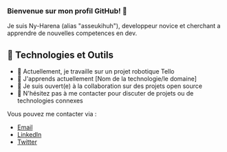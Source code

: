 ### Bienvenue sur mon profil GitHub! 👋

Je suis Ny-Harena (alias "asseukihuh"), developpeur novice et cherchant a apprendre de nouvelles competences en dev.

## 🚀 Technologies et Outils

- 🔭 Actuellement, je travaille sur un projet robotique Tello 
- 🌱 J'apprends actuellement [Nom de la technologie/le domaine]
- 👯 Je suis ouvert(e) à la collaboration sur des projets open source
- 💬 N'hésitez pas à me contacter pour discuter de projets ou de technologies connexes

Vous pouvez me contacter via :

- [Email](mailto:ny.rktv@gmail.com)
- [LinkedIn](https://www.linkedin.com/in/tonprofil/)
- [Twitter](https://twitter.com/tontwitter)

<!--
**asseukihuh/asseukihuh** is a ✨ _special_ ✨ repository because its `README.md` (this file) appears on your GitHub profile.

Here are some ideas to get you started:

- 🔭 I’m currently working on ...
- 🌱 I’m currently learning ...
- 👯 I’m looking to collaborate on ...
- 🤔 I’m looking for help with ...
- 💬 Ask me about ...
- 📫 How to reach me: ...
- 😄 Pronouns: ...
- ⚡ Fun fact: ...
-->
